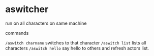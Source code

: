 # aswitcher

run on all characters on same machine

commands

`/aswitch charname` switches to that character
`/aswitch list` lists all characters
`/aswitch hello` say hello to others and refresh actors list.
